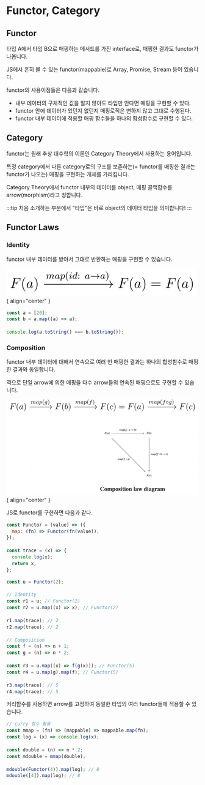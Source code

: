 # Functor, Category

## Functor

타입 A에서 타입 B으로 매핑하는 메서드를 가진 interface로, 매핑한 결과도 functor가 나옵니다.

JS에서 흔히 볼 수 있는 functor(mappable)로 Array, Promise, Stream 등이 있습니다.

functor의 사용이점들은 다음과 같습니다.

- 내부 데이터의 구체적인 값을 알지 않아도 타입만 안다면 매핑을 구현할 수 있다.
- functor 안에 데이터가 있던지 없던지 매핑로직은 변하지 않고 그대로 수행된다.
- functor 내부 데이터에 적용할 매핑 함수들을 하나의 합성함수로 구현할 수 있다.

## Category

functor는 원래 추상 대수학의 이론인 Category Theory에서 사용하는 용어입니다.

특정 category에서 다른 category로의 구조를 보존하는(= functor를 매핑한 결과는 functor가 나오는) 매핑을 구현하는 개체를 가리킵니다.

Category Theory에서 functor 내부의 데이터를 object, 매핑 콜백함수를 arrow(morphism)라고 칭합니다.

:::tip
처음 소개하는 부분에서 "타입"은 바로 object의 데이터 타입을 의미합니다!
:::

## Functor Laws

### Identity

functor 내부 데이터를 받아서 그대로 반환하는 매핑을 구현할 수 있습니다.

![Identity](../image/functor_identity.png){ align="center" }

```jsx
const a = [20];
const b = a.map((a) => a);

console.log(a.toString() === b.toString());
```

### Composition

functor 내부 데이터에 대해서 연속으로 여러 번 매핑한 결과는 하나의 합성함수로 매핑한 결과와 동일합니다.

역으로 단일 arrow에 의한 매핑을 다수 arrow들의 연속된 매핑으로도 구현할 수 있습니다.

![Composition](../image/functor_composition.png){ align="center" }

JS로 functor를 구현하면 다음과 같다.

```js
const Functor = (value) => ({
  map: (fn) => Functor(fn(value)),
});

const trace = (x) => {
  console.log(x);
  return x;
};
```

```js
const u = Functor(2);

// Identity
const r1 = u; // Functor(2)
const r2 = u.map((x) => x); // Functor(2)

r1.map(trace); // 2
r2.map(trace); // 2

// Composition
const f = (n) => n + 1;
const g = (n) => n * 2;

const r3 = u.map((x) => f(g(x))); // Functor(5)
const r4 = u.map(g).map(f); // Functor(5)

r3.map(trace); // 5
r4.map(trace); // 5
```

커리함수를 사용하면 arrow를 고정하여 동일한 타입의 여러 functor들에 적용할 수 있습니다.

```js
// curry 함수 활용
const mmap = (fn) => (mappable) => mappable.map(fn);
const log = (x) => console.log(x);

const double = (n) => n * 2;
const mdouble = mmap(double);

mdouble(Functor(4)).map(log); // 8
mdouble([4]).map(log); // 8
```
